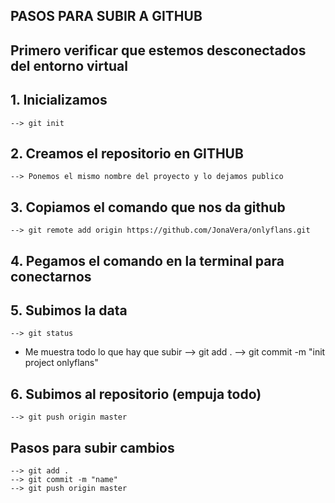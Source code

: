## PASOS PARA SUBIR A GITHUB ##
## Primero verificar que estemos desconectados del entorno virtual ##
## 1. Inicializamos ## 
    --> git init
## 2. Creamos el repositorio en GITHUB ##
    --> Ponemos el mismo nombre del proyecto y lo dejamos publico
## 3. Copiamos el comando que nos da github ##
    --> git remote add origin https://github.com/JonaVera/onlyflans.git
## 4. Pegamos el comando en la terminal para conectarnos
## 5. Subimos la data
    --> git status
* Me muestra todo lo que hay que subir
    --> git add .
    --> git commit -m "init project onlyflans"
## 6. Subimos al repositorio (empuja todo)
    --> git push origin master

## Pasos para subir cambios ##
    --> git add .
    --> git commit -m "name" 
    --> git push origin master
